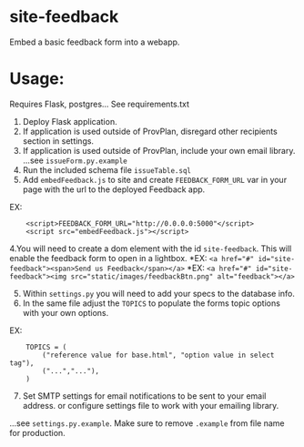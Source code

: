 site-feedback
=============
Embed a basic feedback form into a webapp.


Usage:
=============
Requires Flask, postgres... See requirements.txt

1. Deploy Flask application. 
2. If application is used outside of ProvPlan, disregard other recipients section in settings.
3. If application is used outside of ProvPlan, include your own email library. ...see ```issueForm.py.example```
2. Run the included schema file ``` issueTable.sql ``` 
3. Add ```embedFeedback.js``` to site and create ```FEEDBACK_FORM_URL``` var in your page with the url to the deployed Feedback app.

EX:

```
	<script>FEEDBACK_FORM_URL="http://0.0.0.0:5000"</script>
 	<script src="embedFeedback.js"></script>
```

4.You will need to create a dom element with the id ```site-feedback```. This will enable the feedback form to open in a lightbox.
	*EX: ```<a href="#" id="site-feedback"><span>Send us Feedback</span></a>``` 
	*EX: ```<a href="#" id="site-feedback"><img src="static/images/feedbackBtn.png" alt="feedback"></a>```

5. Within ```settings.py``` you will need to add your specs to the database info.
6. In the same file adjust the ```TOPICS``` to populate the forms topic options with your own options.

EX:

```
	TOPICS = (
		("reference value for base.html", "option value in select tag"),
		("...","..."),
	)
```
7. Set SMTP settings for email notifications to be sent to your email address. or configure settings file to work with your emailing library.

...see ```settings.py.example```. Make sure to remove ```.example``` from file name for production.

